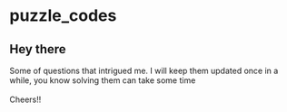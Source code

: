 # puzzle_codes

<h2>Hey there</h2>

Some of questions that intrigued me. I will keep them updated once in a while, you know solving them can take some time <br><br>
Cheers!!
